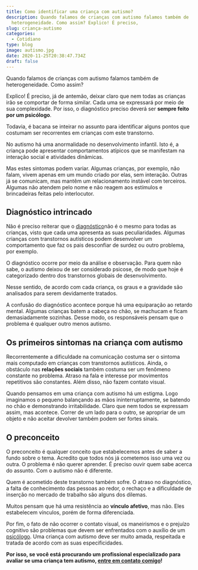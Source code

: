 ```yaml
---
title: Como identificar uma criança com autismo?
description: Quando falamos de crianças com autismo falamos também de
  heterogeneidade. Como assim? Explico! É preciso,
slug: criança-autismo
categories:
  - Cotidiano
type: blog
image: autismo.jpg
date: 2020-11-25T20:38:47.734Z
draft: false
---
```










Quando falamos de crianças com autismo falamos também de heterogeneidade. Como assim?

Explico! É preciso, já de antemão, deixar claro que nem todas as crianças irão se comportar de forma similar. Cada uma se expressará por meio de sua complexidade. Por isso, o diagnóstico preciso deverá ser **sempre feito por um psicólogo**.

Todavia, é bacana se inteirar no assunto para identificar alguns pontos que costumam ser recorrentes em crianças com este transtorno.

No autismo há uma anormalidade no desenvolvimento infantil. Isto é, a criança pode apresentar comportamentos atípicos que se manifestam na interação social e atividades dinâmicas.

Mas estes sintomas podem variar. Algumas crianças, por exemplo, não falam, vivem apenas em um mundo criado por elas, sem interação. Outras já se comunicam, mas mantêm um relacionamento instável com terceiros. Algumas não atendem pelo nome e não reagem aos estímulos e brincadeiras feitas pelo interlocutor.

## Diagnóstico intrincado

Não é preciso reiterar que o [diagnóstico](https://yuribusin.com.br/sinais-que-seu-filho-precisa-de-um-psicologo/)não é o mesmo para todas as crianças, visto que cada uma apresenta as suas peculiaridades. Algumas crianças com transtornos autísticos podem desenvolver um comportamento que faz os pais desconfiar de surdez ou outro problema, por exemplo.

O diagnóstico ocorre por meio da análise e observação. Para quem não sabe, o autismo deixou de ser considerado psicose, de modo que hoje é categorizado dentro dos transtornos globais de desenvolvimento.

Nesse sentido, de acordo com cada criança, os graus e a gravidade são analisados para serem devidamente tratados.

A confusão do diagnóstico acontece porque há uma equiparação ao retardo mental. Algumas crianças batem a cabeça no chão, se machucam e ficam demasiadamente sozinhas. Desse modo, os responsáveis pensam que o problema é qualquer outro menos autismo.

## Os primeiros sintomas na criança com autismo

Recorrentemente a dificuldade na comunicação costuma ser o sintoma mais computado em crianças com transtornos autísticos. Ainda, o obstáculo nas **relações sociais** também costuma ser um fenômeno constante no problema. Atraso na fala e interesse por movimentos repetitivos são constantes. Além disso, não fazem contato visual.

Quando pensamos em uma criança com autismo há um estigma. Logo imaginamos o pequeno balançando as mãos ininterruptamente, se batendo no chão e demonstrando irritabilidade. Claro que nem todos se expressam assim, mas acontece. Correr de um lado para o outro, se apropriar de um objeto e não aceitar devolver também podem ser fortes sinais.

## O preconceito

O preconceito é qualquer conceito que estabelecemos antes de saber a fundo sobre o tema. Acredito que todos nós já cometemos isso uma vez ou outra. O problema é não querer aprender. É preciso ouvir quem sabe acerca do assunto. Com o autismo não é diferente.

Quem é acometido deste transtorno também sofre. O atraso no diagnóstico, a falta de conhecimento das pessoas ao redor, o rechaço e a dificuldade de inserção no mercado de trabalho são alguns dos dilemas.

Muitos pensam que há uma resistência ao **vínculo afetivo**, mas não. Eles estabelecem vínculos, porém de forma diferenciada.

Por fim, o fato de não ocorrer o contato visual, os maneirismos e o prejuízo cognitivo são problemas que devem ser enfrentados com o auxílio de um [psicólogo](https://yuribusin.com.br/pra-que-serve-um-psicologo-clinico/). Uma criança com autismo deve ser muito amada, respeitada e tratada de acordo com as suas especificidades.

**Por isso, se você está procurando um profissional especializado para avaliar se uma criança tem autismo, [entre em contato comigo](https://yuribusin.com.br/contato/)!**
